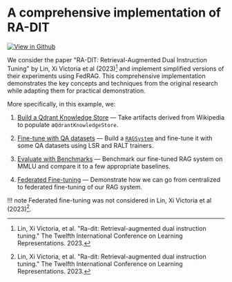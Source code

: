 # A comprehensive implementation of RA-DIT

<!-- markdownlint-disable-file MD041 MD033 MD042 -->

<a target="_blank" href="https://github.com/VectorInstitute/fed-rag/tree/main/examples/ra-dit">
  <img src="https://img.shields.io/badge/view_in_github-black?logo=github&style=flat" alt="View in Github"/>
</a>

We consider the paper "RA-DIT: Retrieval-Augmented Dual Instruction Tuning" by Lin,
Xi Victoria et al (2023)[^1] and implement simplified versions of their experiments
using FedRAG. This comprehensive implementation demonstrates the key concepts and
techniques from the original research while adapting them for practical demonstration.

More specifically, in this example, we:

1. [Build a Qdrant Knowledge Store](./qdrant_knowledge_store_wikipedia.md) — Take
  artifacts derived from Wikipedia to populate a`QdrantKnowledgeStore`.

2. [Fine-tune with QA datasets](./qdrant_knowledge_store_wikipedia.md) — Build a
  [`RAGSystem`](../../api_reference/rag_system/index.md) and fine-tune it with
  some QA datasets using LSR and RALT trainers.

3. [Evaluate with Benchmarks](./benchmarking.md) — Benchmark our fine-tuned RAG system
  on MMLU and compare it to a few appropriate baselines.

4. [Federated Fine-tuning](./federated_finetune.md) — Demonstrate how we can go
  from centralized to federated fine-tuning of our RAG system.

!!! note
    Federated fine-tuning was not considered in Lin, Xi Victoria et al (2023)[^1].

<!-- References -->
[^1]: Lin, Xi Victoria, et al. "Ra-dit: Retrieval-augmented dual instruction tuning."
The Twelfth International Conference on Learning Representations. 2023.
